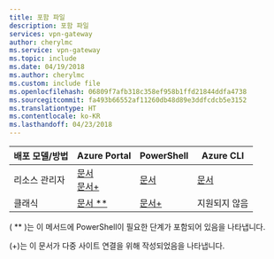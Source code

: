 ```yaml
---
title: 포함 파일
description: 포함 파일
services: vpn-gateway
author: cherylmc
ms.service: vpn-gateway
ms.topic: include
ms.date: 04/19/2018
ms.author: cherylmc
ms.custom: include file
ms.openlocfilehash: 06809f7afb318c358ef958b1ffd21844ddfa4738
ms.sourcegitcommit: fa493b66552af11260db48d89e3ddfcdcb5e3152
ms.translationtype: HT
ms.contentlocale: ko-KR
ms.lasthandoff: 04/23/2018
---
```

| **배포 모델/방법** | **Azure Portal** | **PowerShell** | **Azure CLI** |
| --- | --- | --- | --- |
| 리소스 관리자 |[문서](../articles/vpn-gateway/vpn-gateway-howto-site-to-site-resource-manager-portal.md)<br>[문서+](../articles/vpn-gateway/vpn-gateway-howto-multi-site-to-site-resource-manager-portal.md) |[문서](../articles/vpn-gateway/vpn-gateway-create-site-to-site-rm-powershell.md) | [문서](../articles/vpn-gateway/vpn-gateway-howto-site-to-site-resource-manager-cli.md) |
| 클래식 |[문서 ** ](../articles/vpn-gateway/vpn-gateway-howto-site-to-site-classic-portal.md) |[문서+](../articles/vpn-gateway/vpn-gateway-multi-site.md) | 지원되지 않음 |

( ** )는 이 메서드에 PowerShell이 필요한 단계가 포함되어 있음을 나타냅니다.

(+)는 이 문서가 다중 사이트 연결을 위해 작성되었음을 나타냅니다.
